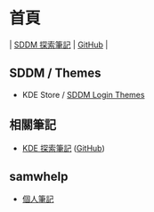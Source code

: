 

# 首頁

| [SDDM 探索筆記](https://samwhelp.github.io/note-about-sddm/) | [GitHub](https://github.com/samwhelp/note-about-sddm) |


## SDDM / Themes

* KDE Store / [SDDM Login Themes](https://store.kde.org/browse?cat=101&ord=latest)



## 相關筆記

* [KDE 探索筆記](https://samwhelp.github.io/note-about-kde/) ([GitHub](https://github.com/samwhelp/note-about-kde/))


## samwhelp

* [個人筆記](https://samwhelp.github.io/book/)
